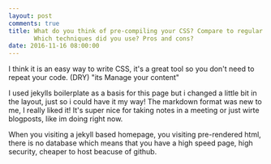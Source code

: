 ```yaml
---
layout: post
comments: true
title: What do you think of pre-compiling your CSS? Compare to regular CSS? 
       Which techniques did you use? Pros and cons?
date: 2016-11-16 08:00:00
--- 
```

<div class="back">
<artical>

<p>I think it is an easy way to write CSS, it's a great tool so
 you don't need to repeat your code. (DRY) "its Manage your content"</p>

<p>I used jekylls boilerplate as a basis for this page
 but i changed a little bit in the layout, just so i could have it my way! The markdown format was new to me,
 I really liked it! It's super nice for taking notes in a meeting or just wirte blogposts, like im doing right now.</p>
 
<p>When you visiting a jekyll based homepage, you visiting pre-rendered html, there is no database which means that you
  have a high speed page, high security, cheaper to host beacuse of github.</p>
</artical>
</div>
